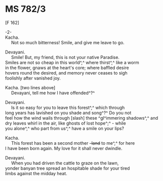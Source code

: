 # MS 782/3 

[F 162]

-2- \
Kacha. \
&nbsp;&nbsp;&nbsp;&nbsp;&nbsp;Not so much bitterness! Smile, and give me leave to go. 

Devayani. \
&nbsp;&nbsp;&nbsp;&nbsp;&nbsp;Smile! But, my friend, this is not your native Paradise. \
Smiles are not so cheap in this world^,^ where thirst^,^ like a worm \
in the flower, gnaws at the heart's core; where baffled desire \
hovers round the desired, and memory never ceases to sigh \
foolishly after vanished joy. 

Kacha. [two lines above] \
&nbsp;&nbsp;&nbsp;&nbsp;&nbsp;Devayani, tell me how I have offended^?^

Devayani. \
&nbsp;&nbsp;&nbsp;&nbsp;&nbsp;Is it so easy for you to leave this forest^,^ which through \
long years has lavished on you shade and song^?^ Do you not \
feel how the wind wails through [slash] these ^gl^immering shadows^,^ and \
dry leaves whirl in the air, like ghosts of lost hope^;^ - while \
you alone^,^ who part from us^,^ have a smile on your lips? 

Kacha. \
&nbsp;&nbsp;&nbsp;&nbsp;&nbsp;This forest has been a second mother ~~-land~~ to me^,^ for here \
I have been born again. My love for it shall never dwindle. 

Devayani. \
&nbsp;&nbsp;&nbsp;&nbsp;&nbsp;When you had driven the cattle to graze on the lawn, \
yonder banyan tree spread an hospitable shade for your tired \
limbs against the midday heat.
